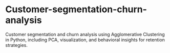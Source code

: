 # Customer-segmentation-churn-analysis
Customer segmentation and churn analysis using Agglomerative Clustering in Python, including PCA, visualization, and behavioral insights for retention strategies.
